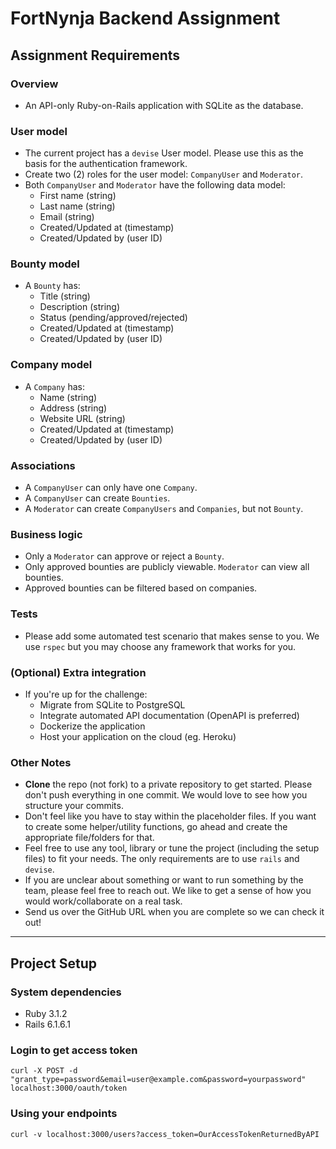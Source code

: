 # FortNynja Backend Assignment

## Assignment Requirements

### Overview

- An API-only Ruby-on-Rails application with SQLite as the database.

### User model

- The current project has a `devise` User model. Please use this as the basis for the authentication framework.
- Create two (2) roles for the user model: `CompanyUser` and `Moderator`.
- Both `CompanyUser` and `Moderator` have the following data model:
  - First name (string)
  - Last name (string)
  - Email (string)
  - Created/Updated at (timestamp)
  - Created/Updated by (user ID)

### Bounty model

- A `Bounty` has:
  - Title (string)
  - Description (string)
  - Status (pending/approved/rejected)
  - Created/Updated at (timestamp)
  - Created/Updated by (user ID)

### Company model

- A `Company` has:
  - Name (string)
  - Address (string)
  - Website URL (string)
  - Created/Updated at (timestamp)
  - Created/Updated by (user ID)

### Associations

- A `CompanyUser` can only have one `Company`.
- A `CompanyUser` can create `Bounties`.
- A `Moderator` can create `CompanyUsers` and `Companies`, but not `Bounty`.

### Business logic

- Only a `Moderator` can approve or reject a `Bounty`.
- Only approved bounties are publicly viewable. `Moderator` can view all bounties.
- Approved bounties can be filtered based on companies.

### Tests

- Please add some automated test scenario that makes sense to you. We use `rspec` but you may choose any framework that works for you.

### (Optional) Extra integration

- If you're up for the challenge:
  - Migrate from SQLite to PostgreSQL
  - Integrate automated API documentation (OpenAPI is preferred)
  - Dockerize the application
  - Host your application on the cloud (eg. Heroku)

### Other Notes

- **Clone** the repo (not fork) to a private repository to get started. Please don't push everything in one commit. We would love to see how you structure your commits.
- Don't feel like you have to stay within the placeholder files. If you want to create some helper/utility functions, go ahead and create the appropriate file/folders for that.
- Feel free to use any tool, library or tune the project (including the setup files) to fit your needs. The only requirements are to use `rails` and `devise`.
- If you are unclear about something or want to run something by the team, please feel free to reach out. We like to get a sense of how you would work/collaborate on a real task.
- Send us over the GitHub URL when you are complete so we can check it out!

---

## Project Setup

### System dependencies

- Ruby 3.1.2
- Rails 6.1.6.1

### Login to get access token

`curl -X POST -d "grant_type=password&email=user@example.com&password=yourpassword" localhost:3000/oauth/token`

### Using your endpoints

`curl -v localhost:3000/users?access_token=OurAccessTokenReturnedByAPI`

